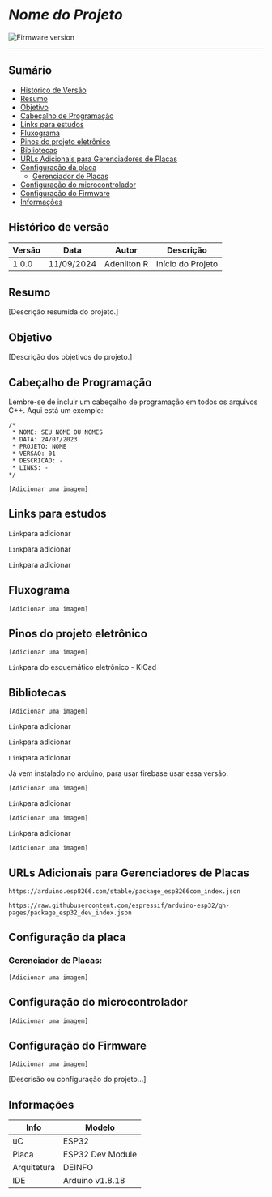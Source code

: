 # _Nome do Projeto_

![Firmware version](https://img.shields.io/badge/Firmware_version-1.0.0-blue)

---

## Sumário

- [Histórico de Versão](#histórico-de-versão)
- [Resumo](#resumo)
- [Objetivo](#objetivo)
- [Cabeçalho de Programação](#cabeçalho-de-programação)
- [Links para estudos](#links-para-estudos)
- [Fluxograma](#fluxograma)
- [Pinos do projeto eletrônico](#pinos-do-projeto-eletrônico)
- [Bibliotecas](#bibliotecas)
- [URLs Adicionais para Gerenciadores de Placas](#urls-adicionais-para-gerenciadores-de-placas)
- [Configuração da placa](#configuração-da-placa)
  - [Gerenciador de Placas](#gerenciador-de-placas:)
- [Configuração do microcontrolador](#configuração-do-microcontrolador)
- [Configuração do Firmware](#configuração-do-firmware)
- [Informações](#informações)


## Histórico de versão

| Versão | Data       | Autor        | Descrição            |
|--------|------------|--------------|----------------------|
| 1.0.0  | 11/09/2024 | Adenilton R  | Início do Projeto    |

## Resumo

[Descrição resumida do projeto.]

## Objetivo

[Descrição dos objetivos do projeto.]

## Cabeçalho de Programação

Lembre-se de incluir um cabeçalho de programação em todos os arquivos C++. Aqui está um exemplo:

```
/*
 * NOME: SEU NOME OU NOMES
 * DATA: 24/07/2023
 * PROJETO: NOME
 * VERSAO: 01
 * DESCRICAO: -
 * LINKS: -
*/
```

`[Adicionar uma imagem]`

## Links para estudos

`Link`para adicionar

`Link`para adicionar

`Link`para adicionar

## Fluxograma

`[Adicionar uma imagem]`

## Pinos do projeto eletrônico

`[Adicionar uma imagem]`

`Link`para do esquemático eletrônico - KiCad

## Bibliotecas

`[Adicionar uma imagem]`

`Link`para adicionar

`Link`para adicionar

`Link`para adicionar

Já vem instalado no arduino, para usar firebase usar essa versão.

`[Adicionar uma imagem]`

`Link`para adicionar

`[Adicionar uma imagem]`

`Link`para adicionar

`[Adicionar uma imagem]`

## URLs Adicionais para Gerenciadores de Placas

```
https://arduino.esp8266.com/stable/package_esp8266com_index.json
```

```
https://raw.githubusercontent.com/espressif/arduino-esp32/gh-pages/package_esp32_dev_index.json
```

## Configuração da placa

### Gerenciador de Placas:

`[Adicionar uma imagem]`

## Configuração do microcontrolador

`[Adicionar uma imagem]`

## Configuração do Firmware

`[Adicionar uma imagem]`

[Descrisão ou configuração do projeto...]

## Informações

| Info             | Modelo                   |
|------------------|--------------------------|
| uC               | ESP32                    |
| Placa            | ESP32 Dev Module         |
| Arquitetura      | DEINFO                   |
| IDE              | Arduino v1.8.18          |